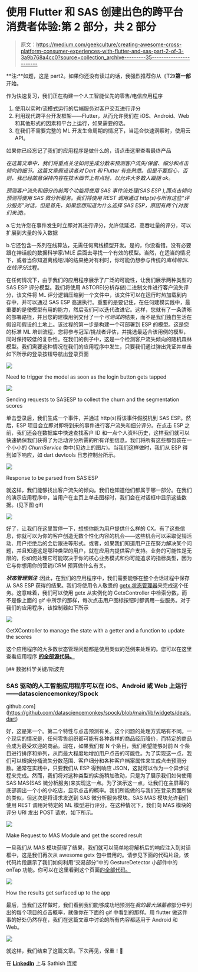 # 使用 Flutter 和 SAS 创建出色的跨平台消费者体验:第 2 部分，共 2 部分

> 原文：<https://medium.com/geekculture/creating-awesome-cross-platform-consumer-experiences-with-flutter-and-sas-part-2-of-3-3a9b768a4cc0?source=collection_archive---------35----------------------->

**注:**如题，这是 part2。如果你还没有读过的话，我强烈推荐你从《T2》**第一部** 开始。

作为快速复习，我们正在构建一个人工智能优先的零售/电信应用程序

1.  使用以实时/流模式运行的后端服务对客户交互进行评分
2.  利用现代跨平台开发框架——Flutter，从而允许我们在 iOS、Android、Web 和其他形式的因素和平台上运行，如果需要的话。
3.  在我们不需要完整的 ML 开发生命周期的情况下，当适合快速洞察时，使用云 API。

如果你已经忘记了我们的应用程序是做什么的，请点击这里查看最终产品

*在这篇文章中，我们将重点关注如何生成分数来预测客户流失/保留、细分和点击倾向的细节。这篇文章假设读者对 Dart 和 Flutter 有些熟悉。但是不要担心，否则，我已经故意保持内容在技术细节上有点轻，以允许大多数人跟随 ok。*

*预测客户流失和细分的前两个功能将使用 SAS 事件流处理(SAS ESP ),而点击倾向预测将使用 SAS 微分析服务。我们将使用 REST 调用通过 http(s)与所有这些“评分服务”对话。但是首先，如果您想知道为什么选择 SAS ESP，原因有两个(对我们来说)。*

a.它允许您在事件发生时立即对其进行评分，允许低延迟、高吞吐量的评分，可以扩展到大量的传入数据

b.它还包含一系列在线算法，无需任何离线模型开发。是的，你没看错。没有必要跟在神话般的数据科学家/MLE 后面去寻找一个有效的模型。当然，在适当的情况下，或者当你知道离线培训的结果绝对有利时，你可能仍想参与传统的*离线培训、在线评分*过程。

在任何情况下，由于我们的应用程序展示了广泛的可能性，让我们展示两种类型的 SAS ESP 评分模型。我们将使用 ASTORE(分析存储)二进制文件进行客户流失评分，该文件将 ML 评分逻辑压缩到一个文件中，该文件可以在运行时热加载到内存中，并可以通过 SAS ESP 高速执行。重要的是要记住，在任何建模实践中，最重要的是使模型有用的能力，然后我们可以迭代改进它。这样，您就有了一条清晰的部署路径，并且您的建模用例交付了一个*可测试的*结果，而不是我们独自生活在假设和假设的土地上。该过程的第一步是构建一个可部署到 ESP 的模型。这是您的标准 ML 培训流程，您将参与冠军/挑战者评估，并挑选最适合该用例的模型，同时保持较低的复杂性。在我们的例子中，这是一个检测客户流失倾向的随机森林模型。我们需要这种情况在我们的应用程序中发生，只要我们通过弹出凭证并单击如下所示的登录按钮导航出登录页面

![](img/73b61d313c0a0c78097ae216696903a4.png)

Need to trigger the model as soon as the login button gets tapped

![](img/b365784143a7387614caa7335821f5c4.png)

Sending requests to SASESP to collect the churn and the segmentation scores

单击登录后，我们生成一个事件，并通过 http(s)将该事件假脱机到 SAS ESP。然后，ESP 项目会立即对即将到来的事件进行客户流失和细分评分。在点击 ESP 之前，我们还会在数据库中快速查找客户 ID 和一点个人资料历史，这样我们就可以快速确保我们获得了为活动评分所需的所有详细信息。我们将所有这些都包装在一个小小的 *ChurnService* 类中(见边上的图片)。当我们这样做时，我们从 ESP 得到如下响应，如 dart devtools 日志控制台所示。

![](img/c57fb2154f984dc675aea2eab8dadde4.png)

Response to be parsed from SAS ESP

就这样，我们能够找出客户流失的倾向。我们也知道他们都属于哪一部分。在我们的演示应用程序中，当用户在主页上单击图标时，我们会在对话框中显示这些数据。(见下图 gif)

![](img/571771b0bcb2afdd8f8966641044cde8.png)

好了，让我们在这里暂停一下，想想你能为用户提供什么样的 CX。有了这些信息，你就可以为你的客户创造无数个性化内容的机会——这些机会可以采取促销活动、用户拒绝后的会后跟进等形式。或者，如果我们知道用户正在努力解决某个问题，并且知道这是哪种类型的用户，就在应用内提供客户支持。业务的可能性是无限的，你如何处理它可能取决于你的核心业务模式和你可能追求的指标类型，因为它与你想用你的营销/CRM 预算做什么有关。

***状态管理侧注*** :因此，在我们的应用程序中，我们需要能够在整个会话过程中保存从 SAS ESP 获得的结果。我们将使用令人敬畏的 [getx 状态管理器](https://pub.dev/packages/get)来完成这个任务。这意味着，我们可以使用 getx 从实例化的 GetxController 中检索分数，而不是像上面的 gif 中所示的那样，每次点击用户图标按钮时都调用一些服务。对于我们的应用程序，该控制器如下所示

![](img/0b0403bac831ed6c72ad9d802e6814bf.png)

GetXController to manage the state with a getter and a function to update the scores

这个应用程序的大多数状态管理问题都是使用类似的范例来处理的。您可以在这里 查看应用程序 [**的全部源代码。**](https://github.com/datasciencemonkey/spock)

[](https://github.com/datasciencemonkey/spock/blob/main/lib/widgets/deals.dart) [## 数据科学关键/斯波克

### SAS 驱动的人工智能应用程序可以在 iOS、Android 或 Web 上运行——datasciencemonkey/Spock

github.com](https://github.com/datasciencemonkey/spock/blob/main/lib/widgets/deals.dart) 

好，这是第一个。第二个特性与点击预测有关。这个问题的处理方式略有不同。一个现实的情况是，任何零售组织都可能有各种各样的商品经历降价，而特定的商品会成为最受欢迎的商品。现在，如果我们有 N 个条目，我们希望能够对前 N 个条目进行排序和排列，从而最大程度地增加用户点击的可能性。为了实现这一点，我们可以根据分桶流失分数范围、客户细分和各种客户档案属性来生成点击预测分数。通常在实践中，只要我们从 ESP 得到响应 JSON，这就可以作为一个异步过程来完成。然而，我们将对这种类型的实施稍加改动，只是为了展示我们如何使用 SAS MAS(SAS 微分析服务)来实现这一点。为了演示这一点，让我们在主屏幕的底部调出一个小的小吃店，显示点击的概率。我们所能做的与我们在登录页面所做的类似，但这次是将请求发送到 SAS 微分析服务模块。SAS MAS 模块允许我们使用 REST 调用对特定的 ML 模型进行评分。在这种情况下，我们向 MAS 模块的评分 URI 发出 POST 请求，如下所示。

![](img/ee0be39e70ae4dcf294d10ba76329233.png)

Make Request to MAS Module and get the scored result

一旦我们从 MAS 模块获得了结果，我们就可以简单地将解析后的响应注入到对话框中，这是我们再次从 awesome getx 包中借用的。请参见下面的代码片段，该代码片段展示了我们如何利用“交易部分”中的 GestureDetector 小部件中的 onTap 功能。你可以在这里看到这个页面[的全部代码。](https://github.com/datasciencemonkey/spock/blob/main/lib/widgets/deals.dart)

![](img/40bfdec4aa91fcbbd3f323743743e79f.png)

How the results get surfaced up to the app

最后，当我们这样做时，我们看到我们能够成功地预测在*我的最大储蓄者*部分中列出的每个项目的点击概率，就像你在下面的 gif 中看到的那样。用 flutter 做这件事的好处仍然存在，我们在这篇文章中讨论的所有内容都适用于 Android 和 Web。

![](img/64af56234cd8361c0e338fae25c56d93.png)

就这样，我们结束了这篇文章。下次再见，保重！🚀

在 [**LinkedIn**](https://www.linkedin.com/in/sathishgangichetty/) 上与 Sathish 连接